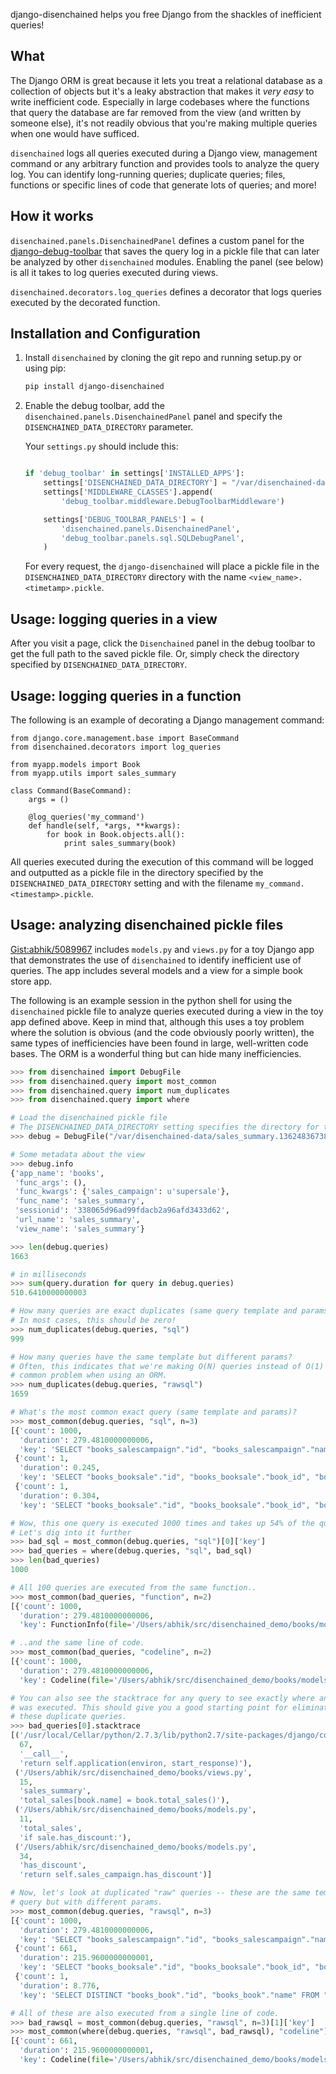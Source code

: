 django-disenchained helps you free Django from the shackles of inefficient queries!

## What

The Django ORM is great because it lets you treat a relational database as a collection of objects but it's a leaky abstraction that makes it _very easy_ to write inefficient code. Especially in large codebases where the functions that query the database are far removed from the view (and written by someone else), it's not readily obvious that you're making multiple queries when one would have sufficed.

`disenchained` logs all queries executed during a Django view, management command or any arbitrary function and provides tools to analyze the query log. You can identify long-running queries; duplicate queries; files, functions or specific lines of code that generate lots of queries; and more!

## How it works

`disenchained.panels.DisenchainedPanel` defines a custom panel for the
[django-debug-toolbar](https://github.com/django-debug-toolbar/django-debug-toolbar) that saves the query log in a pickle file that can
later be analyzed by other `disenchained` modules. Enabling the panel (see below)
is all it takes to log queries executed during views.

`disenchained.decorators.log_queries` defines a decorator that logs queries
executed by the decorated function.

## Installation and Configuration

1. Install `disenchained` by cloning the git repo and running setup.py or using pip:


    ```sh
    pip install django-disenchained
    ```


2. Enable the debug toolbar, add the `disenchained.panels.DisenchainedPanel` panel and specify the `DISENCHAINED_DATA_DIRECTORY` parameter. 

    Your `settings.py` should include this:

    ```python

    if 'debug_toolbar' in settings['INSTALLED_APPS']:
        settings['DISENCHAINED_DATA_DIRECTORY'] = "/var/disenchained-data"
        settings['MIDDLEWARE_CLASSES'].append(
            'debug_toolbar.middleware.DebugToolbarMiddleware')

        settings['DEBUG_TOOLBAR_PANELS'] = (
            'disenchained.panels.DisenchainedPanel',
            'debug_toolbar.panels.sql.SQLDebugPanel',
        )
    ```

    For every request, the `django-disenchained` will place a pickle file in the `DISENCHAINED_DATA_DIRECTORY` directory with the name `<view_name>.<timetamp>.pickle`.

## Usage: logging queries in a view

After you visit a page, click the `Disenchained` panel in the debug toolbar to get
the full path to the saved pickle file. Or, simply check the directory specified
by `DISENCHAINED_DATA_DIRECTORY`. 

## Usage: logging queries in a function

The following is an example of decorating a Django management command:

```
from django.core.management.base import BaseCommand
from disenchained.decorators import log_queries

from myapp.models import Book
from myapp.utils import sales_summary

class Command(BaseCommand):
    args = ()

    @log_queries('my_command')
    def handle(self, *args, **kwargs):
        for book in Book.objects.all():
            print sales_summary(book)
```

All queries executed during the execution of this command will be logged and
outputted as a pickle file in the directory specified by the
`DISENCHAINED_DATA_DIRECTORY` setting and with the filename
`my_command.<timestamp>.pickle`.

## Usage: analyzing disenchained pickle files

[Gist:abhik/5089967](https://gist.github.com/abhik/5089967) includes `models.py` and `views.py` for a toy Django app that demonstrates the use of `disenchained` to identify inefficient use of queries. The app includes several models and a view for a simple book store app.  

The following is an example session in the python shell for using the `disenchained` pickle file to analyze queries executed during a view in the toy app defined above. Keep in mind that, although this uses a toy problem where the solution is obvious (and the code obviously poorly written), the same types of inefficiencies have been found in large, well-written code bases. The ORM is a wonderful thing but can hide many inefficiencies.

```python
>>> from disenchained import DebugFile
>>> from disenchained.query import most_common
>>> from disenchained.query import num_duplicates
>>> from disenchained.query import where

# Load the disenchained pickle file
# The DISENCHAINED_DATA_DIRECTORY setting specifies the directory for these files
>>> debug = DebugFile("/var/disenchained-data/sales_summary.136248367389.pickle")

# Some metadata about the view
>>> debug.info
{'app_name': 'books',
 'func_args': (),
 'func_kwargs': {'sales_campaign': u'supersale'},
 'func_name': 'sales_summary',
 'sessionid': '338065d96ad99fdacb2a96afd3433d62',
 'url_name': 'sales_summary',
 'view_name': 'sales_summary'}

>>> len(debug.queries)
1663

# in milliseconds
>>> sum(query.duration for query in debug.queries)
510.6410000000003

# How many queries are exact duplicates (same query template and params)?
# In most cases, this should be zero!
>>> num_duplicates(debug.queries, "sql")
999

# How many queries have the same template but different params?
# Often, this indicates that we're making O(N) queries instead of O(1) -- a
# common problem when using an ORM.
>>> num_duplicates(debug.queries, "rawsql")
1659

# What's the most common exact query (same template and params)?
>>> most_common(debug.queries, "sql", n=3)
[{'count': 1000,
  'duration': 279.4810000000006,
  'key': 'SELECT "books_salescampaign"."id", "books_salescampaign"."name" FROM "books_salescampaign" WHERE "books_salescampaign"."id" = 1 '},
 {'count': 1,
  'duration': 0.245,
  'key': 'SELECT "books_booksale"."id", "books_booksale"."book_id", "books_booksale"."price", "books_booksale"."sales_campaign_id" FROM "books_booksale" WHERE "books_booksale"."book_id" = 201 '},
 {'count': 1,
  'duration': 0.304,
  'key': 'SELECT "books_booksale"."id", "books_booksale"."book_id", "books_booksale"."price", "books_booksale"."sales_campaign_id" FROM "books_booksale" WHERE "books_booksale"."book_id" = 383 '}]

# Wow, this one query is executed 1000 times and takes up 54% of the query runtime.
# Let's dig into it further
>>> bad_sql = most_common(debug.queries, "sql")[0]['key']
>>> bad_queries = where(debug.queries, "sql", bad_sql)
>>> len(bad_queries)
1000

# All 100 queries are executed from the same function..
>>> most_common(bad_queries, "function", n=2)
[{'count': 1000,
  'duration': 279.4810000000006,
  'key': FunctionInfo(file='/Users/abhik/src/disenchained_demo/books/models.py', function='has_discount')}]

# ..and the same line of code.
>>> most_common(bad_queries, "codeline", n=2)
[{'count': 1000,
  'duration': 279.4810000000006,
  'key': Codeline(file='/Users/abhik/src/disenchained_demo/books/models.py', function='has_discount', lineno=34)}]

# You can also see the stacktrace for any query to see exactly where and why it
# was executed. This should give you a good starting point for eliminating
# these duplicate queries.
>>> bad_queries[0].stacktrace
[('/usr/local/Cellar/python/2.7.3/lib/python2.7/site-packages/django/contrib/staticfiles/handlers.py',
  67,
  '__call__',
  'return self.application(environ, start_response)'),
 ('/Users/abhik/src/disenchained_demo/books/views.py',
  15,
  'sales_summary',
  'total_sales[book.name] = book.total_sales()'),
 ('/Users/abhik/src/disenchained_demo/books/models.py',
  11,
  'total_sales',
  'if sale.has_discount:'),
 ('/Users/abhik/src/disenchained_demo/books/models.py',
  34,
  'has_discount',
  'return self.sales_campaign.has_discount')]

# Now, let's look at duplicated "raw" queries -- these are the same template
# query but with different params.
>>> most_common(debug.queries, "rawsql", n=3)
[{'count': 1000,
  'duration': 279.4810000000006,
  'key': 'SELECT "books_salescampaign"."id", "books_salescampaign"."name" FROM "books_salescampaign" WHERE "books_salescampaign"."id" = %s '},
 {'count': 661,
  'duration': 215.9600000000001,
  'key': 'SELECT "books_booksale"."id", "books_booksale"."book_id", "books_booksale"."price", "books_booksale"."sales_campaign_id" FROM "books_booksale" WHERE "books_booksale"."book_id" = %s '},
 {'count': 1,
  'duration': 8.776,
  'key': 'SELECT DISTINCT "books_book"."id", "books_book"."name" FROM "books_book" INNER JOIN "books_booksale" ON ("books_book"."id" = "books_booksale"."book_id") INNER JOIN "books_salescampaign" ON ("books_booksale"."sales_campaign_id" = "books_salescampaign"."id") WHERE "books_salescampaign"."name" = %s '}]

# All of these are also executed from a single line of code.
>>> bad_rawsql = most_common(debug.queries, "rawsql", n=3)[1]['key']
>>> most_common(where(debug.queries, "rawsql", bad_rawsql), "codeline")
[{'count': 661,
  'duration': 215.9600000000001,
  'key': Codeline(file='/Users/abhik/src/disenchained_demo/books/models.py', function='total_sales', lineno=9)}]
```
